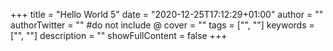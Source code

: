 +++
title = "Hello World 5"
date = "2020-12-25T17:12:29+01:00"
author = ""
authorTwitter = "" #do not include @
cover = ""
tags = ["", ""]
keywords = ["", ""]
description = ""
showFullContent = false
+++
